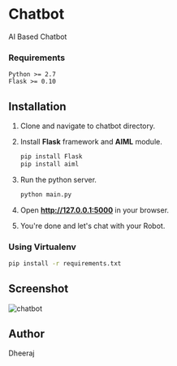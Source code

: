 # Chatbot
AI Based Chatbot

### Requirements
    Python >= 2.7
    Flask >= 0.10

## Installation

1. Clone and navigate to chatbot directory.

2. Install **Flask** framework and **AIML** module.
    ```bash
    pip install Flask
    pip install aiml
    ```

3. Run the python server.
    ```bash
    python main.py
    ```
4. Open **http://127.0.0.1:5000** in your browser.

5. You're done and let's chat with your Robot.

### Using Virtualenv

```bash
pip install -r requirements.txt
```

## Screenshot
![chatbot](https://cloud.githubusercontent.com/assets/1708683/16739482/28ee111e-47bc-11e6-93d4-f9a8f5c9a3a2.png)

## Author

Dheeraj
